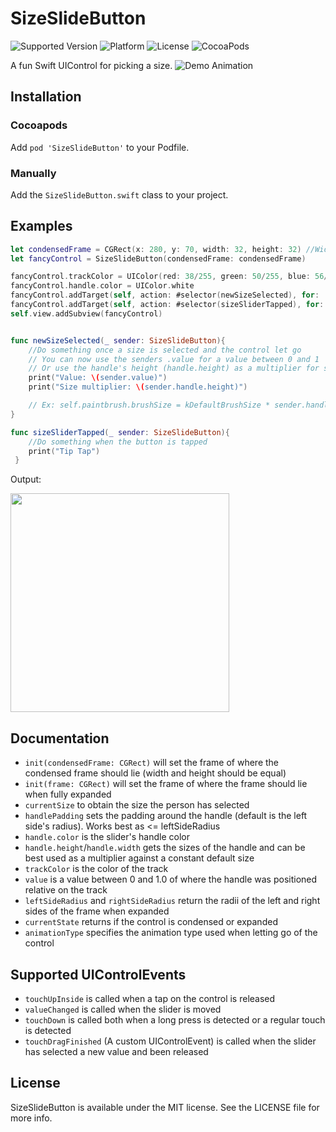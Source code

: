 # SizeSlideButton
![Supported Version](https://img.shields.io/badge/Swift-3-yellow.svg)
![Platform](https://img.shields.io/badge/platform-iOS-lightgray.svg)
![License](https://img.shields.io/badge/license-MIT-blue.svg)
![CocoaPods](https://img.shields.io/badge/CocoaPods-1.4-green.svg)

A fun Swift UIControl for picking a size.
![Demo Animation](../assets/demo.gif?raw=true)

## Installation
### Cocoapods
Add `pod 'SizeSlideButton'` to your Podfile.
### Manually
Add the `SizeSlideButton.swift` class to your project.

## Examples
```Swift
let condensedFrame = CGRect(x: 280, y: 70, width: 32, height: 32) //Width and Height should be equal
let fancyControl = SizeSlideButton(condensedFrame: condensedFrame)

fancyControl.trackColor = UIColor(red: 38/255, green: 50/255, blue: 56/255, alpha: 1)
fancyControl.handle.color = UIColor.white
fancyControl.addTarget(self, action: #selector(newSizeSelected), for: .touchDragFinished)
fancyControl.addTarget(self, action: #selector(sizeSliderTapped), for: .touchUpInside)
self.view.addSubview(fancyControl)


func newSizeSelected(_ sender: SizeSlideButton){
    //Do something once a size is selected and the control let go
    // You can now use the senders .value for a value between 0 and 1
    // Or use the handle's height (handle.height) as a multiplier for size
    print("Value: \(sender.value)")
    print("Size multiplier: \(sender.handle.height)")

    // Ex: self.paintbrush.brushSize = kDefaultBrushSize * sender.handle.height
}

func sizeSliderTapped(_ sender: SizeSlideButton){
    //Do something when the button is tapped
    print("Tip Tap")
 }
```
Output:

<img src="../assets/darkScreenshot.png?raw=true" width="350">

## Documentation
+ `init(condensedFrame: CGRect)` will set the frame of where the condensed frame should lie (width and height should be equal)
+ `init(frame: CGRect)` will set the frame of where the frame should lie when fully expanded
+ `currentSize` to obtain the size the person has selected
+ `handlePadding` sets the padding around the handle (default is the left side's radius). Works best as <= leftSideRadius
+ `handle.color` is the slider's handle color
+ `handle.height`/`handle.width` gets the sizes of the handle and can be best used as a multiplier against a constant default size
+ `trackColor` is the color of the track
+ `value` is a value between 0 and 1.0 of where the handle was positioned relative on the track
+ `leftSideRadius` and `rightSideRadius` return the radii of the left and right sides of the frame when expanded
+ `currentState` returns if the control is condensed or expanded
+ `animationType` specifies the animation type used when letting go of the control

## Supported UIControlEvents
+ `touchUpInside` is called when a tap on the control is released
+ `valueChanged` is called when the slider is moved
+ `touchDown` is called both when a long press is detected or a regular touch is detected
+ `touchDragFinished` (A custom UIControlEvent) is called when the slider has selected a new value and been released


## License
SizeSlideButton is available under the MIT license. See the LICENSE file for more info.
